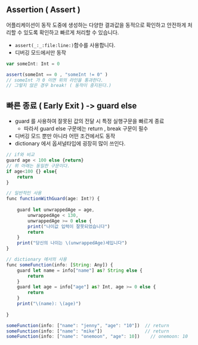 ## Assertion ( Assert )


어플리케이션이 동작 도중에 생성하는 다양한 결과값을 동적으로 확인하고 안전하게 처리할 수 있도록 확인하고 빠르게 처리할 수 있습니다. 

- `assert(_:_:file:line:)`함수를 사용합니다.
- 디버깅 모드에서만 동작

```javascript
var someInt: Int = 0

assert(someInt == 0 , "someInt != 0" )
// someInt 가 0 이면 위의 라인을 통과한다. 
// 그렇지 않은 경우 break! ( 동작이 중지된다.)
```


## 빠른 종료 ( Early Exit ) -> guard else

- guard 를 사용하여 잘못된 값의 전달 시 특정 실행구문을 빠르게 종료
    - 따라서 guard else 구문에는 return , break 구문이 필수
- 디버깅 모드 뿐만 아니라 어떤 조건에서도 동작
- dictionary 에서 옵셔널타입에 굉장히 많이 쓰인다.

```javascript
// if와 비교
guard age < 100 else {return}
// 위 아래는 동일한 구문이다.
if age<100 {} else{
    return
}

// 일반적인 사용
func functionWithGuard(age: Int?) {
    
    guard let unwrappedAge = age,
        unwrappedAge < 130,
        unwrappedAge >= 0 else {
        print("나이값 입력이 잘못되었습니다")
        return
    } 
    print("당신의 나이는 \(unwrappedAge)세입니다")
}

// dictionary 에서의 사용
func someFunction(info: [String: Any]) {
    guard let name = info["name"] as? String else {
        return
    }
    guard let age = info["age"] as? Int, age >= 0 else {
        return
    }
    print("\(name): \(age)")
    
}

someFunction(info: ["name": "jenny", "age": "10"])  // return
someFunction(info: ["name": "mike"])                // return 
someFunction(info: ["name": "onemoon", "age": 10])    // onemoon: 10

```

